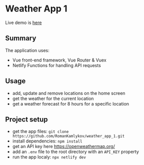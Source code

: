 # Weather App 1

Live demo is [here](https://dreamy-davinci-29175c.netlify.app/)

## Summary

The application uses:
- Vue front-end framework, Vue Router & Vuex
- Netlify Functions for handling API requests

## Usage
- add, update and remove locations on the home screen
- get the weather for the current location
- get a weather forecast for 8 hours for a specific location

## Project setup
- get the app files: `git clone https://github.com/RomanKamlykov/weather_app_1.git`
- install dependencies: `npm install`
- get an API key here https://openweathermap.org/
- add an `.env` file to the root directory with an `API_KEY` property
- run the app localy: `npx netlify dev`
